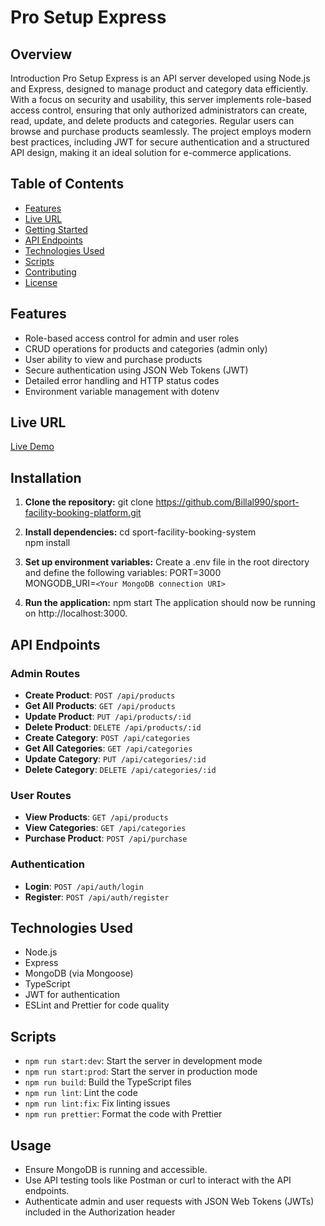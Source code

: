# Pro Setup Express

## Overview

Introduction
Pro Setup Express is an API server developed using Node.js and Express, designed to manage product and category data efficiently. With a focus on security and usability, this server implements role-based access control, ensuring that only authorized administrators can create, read, update, and delete products and categories. Regular users can browse and purchase products seamlessly. The project employs modern best practices, including JWT for secure authentication and a structured API design, making it an ideal solution for e-commerce applications.

## Table of Contents

- [Features](#features)
- [Live URL](#live-url)
- [Getting Started](#getting-started)
- [API Endpoints](#api-endpoints)
- [Technologies Used](#technologies-used)
- [Scripts](#scripts)
- [Contributing](#contributing)
- [License](#license)


## Features

- Role-based access control for admin and user roles
- CRUD operations for products and categories (admin only)
- User ability to view and purchase products
- Secure authentication using JSON Web Tokens (JWT)
- Detailed error handling and HTTP status codes
- Environment variable management with dotenv

## Live URL

[Live Demo](https://your-live-url.com)


## Installation

1. **Clone the repository:**
   git clone https://github.com/Billal990/sport-facility-booking-platform.git

2. **Install dependencies:**
   cd sport-facility-booking-system <br>
   npm install

3. **Set up environment variables:**
   Create a .env file in the root directory and define the following variables:
   PORT=3000 <br>
   MONGODB_URI=`<Your MongoDB connection URI>`

4. **Run the application:**
   npm start
   The application should now be running on http://localhost:3000.

## API Endpoints

### Admin Routes

- **Create Product**: `POST /api/products`
- **Get All Products**: `GET /api/products`
- **Update Product**: `PUT /api/products/:id`
- **Delete Product**: `DELETE /api/products/:id`
- **Create Category**: `POST /api/categories`
- **Get All Categories**: `GET /api/categories`
- **Update Category**: `PUT /api/categories/:id`
- **Delete Category**: `DELETE /api/categories/:id`

### User Routes

- **View Products**: `GET /api/products`
- **View Categories**: `GET /api/categories`
- **Purchase Product**: `POST /api/purchase`

### Authentication

- **Login**: `POST /api/auth/login`
- **Register**: `POST /api/auth/register`

## Technologies Used

- Node.js
- Express
- MongoDB (via Mongoose)
- TypeScript
- JWT for authentication
- ESLint and Prettier for code quality

## Scripts

- `npm run start:dev`: Start the server in development mode
- `npm run start:prod`: Start the server in production mode
- `npm run build`: Build the TypeScript files
- `npm run lint`: Lint the code
- `npm run lint:fix`: Fix linting issues
- `npm run prettier`: Format the code with Prettier


## Usage

- Ensure MongoDB is running and accessible.
- Use API testing tools like Postman or curl to interact with the API endpoints.
- Authenticate admin and user requests with JSON Web Tokens (JWTs) included in the Authorization header
